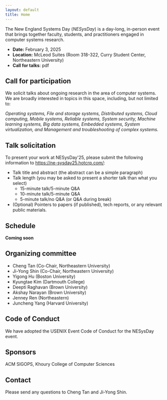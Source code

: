 ```yaml
---
layout: default
title: Home
---
```



The New England Systems Day (_NESysDay_) is a day-long, in-person event that brings together faculty, students, and practitioners engaged in computer systems research.
- **Date:** February 3, 2025
- **Location:** McLeod Suites (Room 318-322, <a href="https://maps.app.goo.gl/MoVdbvNFhbsomJRaA" style="text-decoration: none;">Curry Student Center</a>, Northeastern University)  
- **Call for talks**: <a href="https://khoury-srg.github.io/nesd25/doc/nesysday25_cft.pdf" style="text-decoration: none;">pdf</a>


## Call for participation
We solicit talks about ongoing research in the area of computer systems. We are
broadly interested in topics in this space, including, but not limited to:

_Operating systems,
File and storage systems,
Distributed systems,
Cloud computing,
Mobile systems,
Reliable systems,
System security,
Machine learning systems,
Big data systems,
Embedded systems,
System virtualization,
and Management and troubleshooting of complex systems._

## Talk solicitation

To present your work at NESysDay'25, please submit the following information to
<a href="https://ne-sysday25.hotcrp.com/" style="text-decoration: none;">https://ne-sysday25.hotcrp.com/</a>:
- Talk title and abstract (the abstract can be a simple paragraph)
- Talk length (you may be asked to present a shorter talk than what you select)
  - 15-minute talk/5-minute Q&A
  - 10-minute talk/5-minute Q&A
  - 5-minute talk/no Q&A (or Q&A during break)
- (Optional) Pointers to papers (if published), tech reports, or any relevant public materials.


## Schedule

**Coming soon**

<!-- | Time       |Speaker|    Topic            |
|------------|----------------------|-----------------------|
| 9:00 AM    | Registration         | -                     |
| 10:00 AM   | Opening Keynote      | Prof. John Doe        |
| 11:30 AM   | Research Presentation | Dr. Jane Smith       |
| 12:30 PM   | Lunch Break          | -                     |
| 2:00 PM    | Panel Discussion     | Various Speakers      |
| 5:00 PM    | Closing Remarks      | Prof. Alice Wang      | -->


## Organizing committee

- Cheng Tan (Co-Chair, Northeastern University)
- Ji-Yong Shin (Co-Chair, Northeastern University)
- Yigong Hu (Boston University)
- Kyungtae Kim (Dartmouth College)
- Deepti Raghavan (Brown University)
- Akshay Narayan (Brown University)
- Jenney Ren (Northeastern)
- Juncheng Yang (Harvard University)

## Code of Conduct

We have adopted the <a href="https://www.usenix.org/conferences/coc" style="text-decoration: none;">USENIX Event Code of Conduct</a> for the NESysDay event.

## Sponsors
ACM SIGOPS, Khoury College of Computer Sciences


## Contact
Please send any questions to <a href="mailto:c.tan@northeastern.edu" style="text-decoration: none;">Cheng Tan</a> and <a href="mailto:j.shin@northeastern.edu" style="text-decoration: none;">Ji-Yong Shin</a>.
